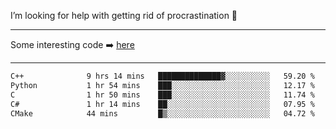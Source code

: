 I’m looking for help with getting rid of procrastination 🤔

-----

Some interesting code :arrow_right: [here](https://github.com/zhen8838/playground)

-----

<!--START_SECTION:waka-->

```txt
C++              9 hrs 14 mins   ██████████████▓░░░░░░░░░░   59.20 %
Python           1 hr 54 mins    ███░░░░░░░░░░░░░░░░░░░░░░   12.17 %
C                1 hr 50 mins    ███░░░░░░░░░░░░░░░░░░░░░░   11.74 %
C#               1 hr 14 mins    ██░░░░░░░░░░░░░░░░░░░░░░░   07.95 %
CMake            44 mins         █▒░░░░░░░░░░░░░░░░░░░░░░░   04.72 %
```

<!--END_SECTION:waka-->

<!--
**zhen8838/zhen8838** is a ✨ _special_ ✨ repository because its `README.md` (this file) appears on your GitHub profile.

Here are some ideas to get you started:

- 🔭 I’m currently working on ...
- 🌱 I’m currently learning ...
- 👯 I’m looking to collaborate on ...
 ...
- 💬 Ask me about ...
- 📫 How to reach me: ...
- 😄 Pronouns: ...
- ⚡ Fun fact: ...
-->
